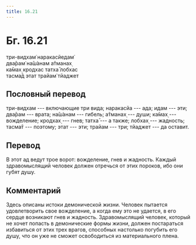 ```yaml
---
title: 16.21
---
```


# Бг. 16.21
три-видхам̇ наракасйедам̇<br/>
два̄рам̇ на̄ш́анам а̄тманах̣<br/>
ка̄мах̣ кродхас татха̄ лобхас<br/>
тасма̄д этат трайам̇ тйаджет
## Пословный перевод

три-видхам --- включающие три вида; наракасйа --- ада; идам --- эти;
два̄рам --- врата; на̄ш́анам --- гибель; а̄тманах̣ --- души; ка̄мах̣ ---
вожделение; кродхах̣ --- гнев; татха̄ --- а также; лобхах̣ --- жадность;
тасма̄т --- поэтому; этат --- эти; трайам --- три; тйаджет --- да
оставит.

## Перевод

В этот ад ведут трое ворот: вожделение, гнев и жадность. Каждый
здравомыслящий человек должен отречься от этих пороков, ибо они губят
душу.

## Комментарий

Здесь описаны истоки демонической жизни. Человек пытается удовлетворить
свое вожделение, а когда ему это не удается, в его сердце возникают гнев
и жадность. Здравомыслящий человек, который не хочет попасть в
демонические формы жизни, должен постараться избавиться от этих трех
врагов, способных настолько погубить его душу, что он уже не сможет
освободиться из материального плена.
